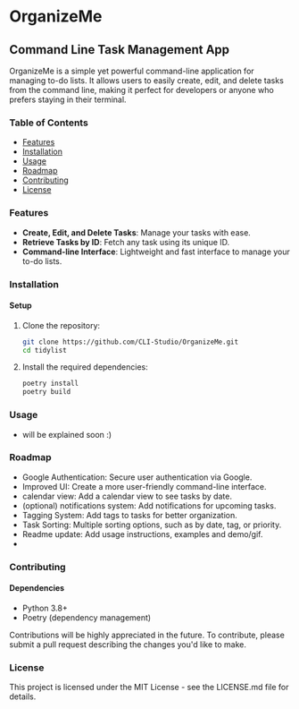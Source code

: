 # OrganizeMe
## Command Line Task Management App

OrganizeMe is a simple yet powerful command-line application for managing to-do lists. It allows users to easily create, edit, and delete tasks from the command line, making it perfect for developers or anyone who prefers staying in their terminal.

### Table of Contents
- [Features](#features)
- [Installation](#installation)
- [Usage](#usage)
- [Roadmap](#roadmap)
- [Contributing](#contributing)
- [License](#license)

### Features

- **Create, Edit, and Delete Tasks**: Manage your tasks with ease.
- **Retrieve Tasks by ID**: Fetch any task using its unique ID.
- **Command-line Interface**: Lightweight and fast interface to manage your to-do lists.

### Installation

#### Setup
1. Clone the repository:
    ```sh
    git clone https://github.com/CLI-Studio/OrganizeMe.git
    cd tidylist
    ```

2. Install the required dependencies:
    ```sh
    poetry install
    poetry build
    ```

### Usage
- will be explained soon :)

### Roadmap
- Google Authentication: Secure user authentication via Google.
- Improved UI: Create a more user-friendly command-line interface.
- calendar view: Add a calendar view to see tasks by date.
- (optional) notifications system: Add notifications for upcoming tasks.
- Tagging System: Add tags to tasks for better organization.
- Task Sorting: Multiple sorting options, such as by date, tag, or priority.
- Readme update: Add usage instructions, examples and demo/gif.
-
### Contributing
#### Dependencies
- Python 3.8+
- Poetry (dependency management)

Contributions will be highly appreciated in the future. To contribute, please submit a pull request describing the changes you'd like to make.

### License
This project is licensed under the MIT License - see the LICENSE.md file for details.

